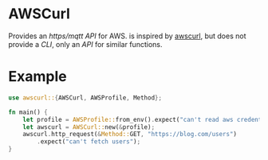 # AWSCurl

Provides an _https/mqtt API_ for AWS. is inspired by [awscurl](https://github.com/okigan/awscurl), 
but does not provide a _CLI_, only an _API_ for similar functions.

# Example

```rs
use awscurl::{AWSCurl, AWSProfile, Method};

fn main() {
    let profile = AWSProfile::from_env().expect("can't read aws credentials");
    let awscurl = AWSCurl::new(&profile);
    awscurl.http_request(&Method::GET, "https://blog.com/users")
        .expect("can't fetch users");
}
```
